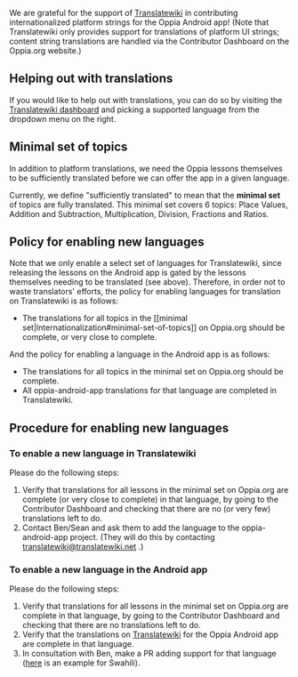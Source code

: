 We are grateful for the support of [Translatewiki](https://translatewiki.net/w/i.php?title=Special:Translate&group=oppia-android-app&filter=%21translated&action=translate) in contributing internationalized platform strings for the Oppia Android app! (Note that Translatewiki only provides support for translations of platform UI strings; content string translations are handled via the Contributor Dashboard on the Oppia.org website.)

## Helping out with translations

If you would like to help out with translations, you can do so by visiting the [Translatewiki dashboard](https://translatewiki.net/w/i.php?title=Special:Translate&group=oppia-android-app&filter=%21translated&action=translate) and picking a supported language from the dropdown menu on the right.

## Minimal set of topics

In addition to platform translations, we need the Oppia lessons themselves to be sufficiently translated before we can offer the app in a given language.

Currently, we define "sufficiently translated" to mean that the **minimal set** of topics are fully translated. This minimal set covers 6 topics: Place Values, Addition and Subtraction, Multiplication, Division, Fractions and Ratios.

## Policy for enabling new languages

Note that we only enable a select set of languages for Translatewiki, since releasing the lessons on the Android app is gated by the lessons themselves needing to be translated (see above). Therefore, in order not to waste translators' efforts, the policy for enabling languages for translation on Translatewiki is as follows:

  - The translations for all topics in the [[minimal set|Internationalization#minimal-set-of-topics]] on Oppia.org should be complete, or very close to complete.

And the policy for enabling a language in the Android app is as follows:

  - The translations for all topics in the minimal set on Oppia.org should be complete.
  - All oppia-android-app translations for that language are completed in Translatewiki.

## Procedure for enabling new languages

### To enable a new language in Translatewiki

Please do the following steps:

  1. Verify that translations for all lessons in the minimal set on Oppia.org are complete (or very close to complete) in that language, by going to the Contributor Dashboard and checking that there are no (or very few) translations left to do.
  2. Contact Ben/Sean and ask them to add the language to the oppia-android-app project. (They will do this by contacting translatewiki@translatewiki.net .)

### To enable a new language in the Android app

Please do the following steps:

  1. Verify that translations for all lessons in the minimal set on Oppia.org are complete in that language, by going to the Contributor Dashboard and checking that there are no translations left to do.
  2. Verify that the translations on [Translatewiki](https://translatewiki.net/w/i.php?title=Special:Translate&group=oppia-android-app&filter=%21translated&action=translate) for the Oppia Android app are complete in that language.
  3. In consultation with Ben, make a PR adding support for that language ([here](https://github.com/oppia/oppia-android/pull/4307/files) is an example for Swahili).